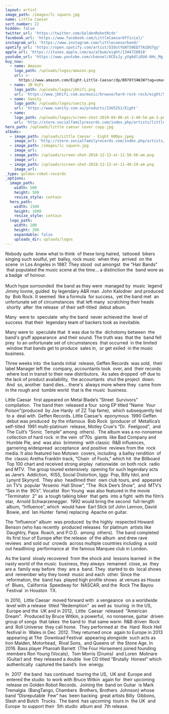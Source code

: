 ```yaml
---
layout: artist
image_path: /images/lc square.jpg
name: Little Caesar
sort_number: 22
hidden: false
twitter_url: 'https://twitter.com/GoldenRobotRcds'
facebook_url: 'https://www.facebook.com/LittleCaesarOfficial/'
instagram_url: 'https://www.instagram.com/littlecaesarband/'
spotify_url: 'https://open.spotify.com/artist/5IOstYUATS0EQ77A1DG7gy'
apple_url: 'https://itunes.apple.com/au/album/eight/1344728018'
youtube_url: 'https://www.youtube.com/channel/UCEsJy_yVg6dliOUd-6Hc_Mg'
buy_now:
  - name: Amazon
    logo_path: /uploads/logos/amazon.png
    url: >-
      https://www.amazon.com/Eight-Little-Caesar/dp/B078Y34WJW?tag=smarturl-pivot-20
  - name: JB HiFi
    logo_path: /uploads/logos/jbhifi.png
    url: 'https://www.jbhifi.com.au/music/browse/hard-rock-rock/eight/570987/'
  - name: Sanity
    logo_path: /uploads/logos/sanity.png
    url: 'https://www.sanity.com.au/products/2365251/Eight'
  - name:
    logo_path: /uploads/logos/screen-shot-2019-04-08-at-2-40-54-pm-3.png
    url: 'http://store.socialfamilyrecords.com/index.php/artists/little-ceasar.html'
hero_path: /uploads/little caesar cover copy.jpg
albums:
  - image_path: /uploads/Little Caesar - Eight 600px.jpeg
    image_url: 'http://store.socialfamilyrecords.com/index.php/artists/little-ceasar.html'
  - image_path: /images/lc square.jpg
    image_url:
  - image_path: /uploads/screen-shot-2018-12-13-at-11-56-56-am.png
    image_url:
  - image_path: /uploads/screen-shot-2018-12-13-at-11-40-29-am.png
    image_url:
_type: golden-robot-records
_options:
  image_path:
    width: 500
    height: 500
    resize_style: contain
  hero_path:
    width: 1500
    height: 1000
    resize_style: contain
  logo_path:
    width: 200
    height: 200
    expandable: false
    uploads_dir: uploads/logos
---
```


Nobody quite &nbsp;knew what to think &nbsp;of these long haired, &nbsp;tattooed &nbsp;bikers singing such soulful, yet &nbsp;ballsy, rock music &nbsp;when they &nbsp;arrived &nbsp;on the scene &nbsp;in Los Angeles in 1987. They stood &nbsp;out amongst &nbsp;the "Hair Bands" &nbsp;that populated the music scene at the time… a distinction the &nbsp;band wore as a badge &nbsp;of honour.<br><br>Much hype surrounded &nbsp;the band as they were &nbsp;managed by &nbsp;music &nbsp;legend Jimmy Iovine, guided &nbsp;by legendary A&R man &nbsp;John Kalodner &nbsp;and produced by &nbsp;Bob Rock. It seemed &nbsp;like a formula &nbsp;for success, &nbsp;yet the band met &nbsp;an unfortunate set of circumstances &nbsp;that left many &nbsp;scratching their heads &nbsp;shortly &nbsp;after &nbsp;the release &nbsp;of their self-titled &nbsp;debut album.

Many &nbsp;were to &nbsp;speculate &nbsp;why the band &nbsp;never achieved the &nbsp;level of success &nbsp;that their &nbsp;legendary team of backers took as inevitable.

Many were to &nbsp;speculate that &nbsp;it was due to the &nbsp;dichotomy between &nbsp;the band's gruff appearance &nbsp;and their sound. The truth was &nbsp;that the &nbsp;band fell prey &nbsp;to an unfortunate set of circumstances &nbsp;that occurred &nbsp;in the limited &nbsp;window that bands get to produce &nbsp;sales in, &nbsp;or get exiled &nbsp;in the music business.

Three weeks into &nbsp;the bands initial &nbsp;release, Geffen Records &nbsp;was sold, &nbsp;their label Manager left the &nbsp;company, accountants took &nbsp;over, and &nbsp;their records &nbsp;where lost in transit to their new distributors. &nbsp;As sales dropped &nbsp;off due to the lack of product availability, &nbsp;the accountants &nbsp;shut the project &nbsp;down. &nbsp;And &nbsp;so, another &nbsp;band dies… there's &nbsp;always more where they &nbsp;came from in the rough and &nbsp;tumble world &nbsp;that is the music &nbsp;business.

Little Caesar &nbsp;first appeared on Metal Blade’s “Street &nbsp;Survivors” compilation. &nbsp;The band then &nbsp;released a four &nbsp;song EP titled “Name &nbsp;Your Poison”(produced &nbsp;by Joe Hardy &nbsp;of ZZ Top fame), &nbsp;which subsequently led &nbsp;to a &nbsp;deal with &nbsp;Geffen Records. Little Caesar’s &nbsp;eponymous &nbsp;1990 Geffen &nbsp;debut was produced &nbsp;by the infamous &nbsp;Bob Rock &nbsp;(producer of &nbsp;Metallica’s self-titled &nbsp;1991 multi-platinum &nbsp;release, Motley Crue's “Dr. &nbsp;Feelgood”, &nbsp;and &nbsp;The Cult’s “Sonic &nbsp;Temple” among &nbsp;others). &nbsp;The album was a no-nonsense &nbsp;collection of hard rock &nbsp;in the vein &nbsp;of’70s &nbsp;giants &nbsp;like Bad Company and &nbsp;Humble Pie, and &nbsp;was also &nbsp;brimming &nbsp;with classic &nbsp;R&B influences, &nbsp;garnering widespread &nbsp;acceptance &nbsp;and positive &nbsp;reviews from the &nbsp;rock media. It also featured two Motown &nbsp;covers, including &nbsp;a ballsy rendition &nbsp;of the &nbsp;classic Aretha Franklin track, “Chain &nbsp;of Fools,” which hit &nbsp;the Billboard &nbsp;Top 100 chart and received strong airplay &nbsp;nationwide &nbsp;on both rock &nbsp;radio and MTV. &nbsp;The group toured extensively &nbsp;opening for such legendary acts as Jane’s &nbsp;Addiction, &nbsp;KISS, Social Distortion, Iggy &nbsp;Pop, Billy Idol, and &nbsp;Lynyrd Skynyrd. &nbsp;They also &nbsp;headlined their &nbsp;own club tours, and &nbsp;appeared &nbsp;on TV’s &nbsp;popular “Arsenio &nbsp;Hall Show”, “The &nbsp;Rick Dee’s Show”, &nbsp;and &nbsp;MTV’s “Sex in the &nbsp;90’s”. Vocalist &nbsp;Ron Young &nbsp;was also featured in the movie “Terminator &nbsp;2” as &nbsp;a tough talking biker &nbsp;that gets &nbsp;into a fight &nbsp;with the film’s star, &nbsp;Arnold Schwarzenegger. &nbsp;1992 would bring the second &nbsp;full-length &nbsp;album, “Influence”, which &nbsp;would have &nbsp;Earl Slick (of John Lennon, David &nbsp;Bowie, and &nbsp;Ian Hunter &nbsp;fame) replacing &nbsp;Apache on guitar.

The “Influence” album &nbsp;was produced &nbsp;by the highly &nbsp;respected Howard Benson (who has recently &nbsp;produced releases &nbsp;for platinum &nbsp;artists like &nbsp;Daughtry, Papa &nbsp;Roach, and P.O.D. &nbsp;among &nbsp;others). &nbsp;The band completed &nbsp;its first tour of Europe after the release &nbsp;of the album &nbsp;and drew rave reviews &nbsp;and sold out &nbsp;crowds &nbsp;across multiple countries including &nbsp;a sold out headlining &nbsp;performance at &nbsp;the famous Marquee club in London.

As the band &nbsp;slowly recovered &nbsp;from the shock and &nbsp;lessons learned &nbsp;in the nasty world of the music &nbsp;business, they always &nbsp;remained &nbsp;close, as &nbsp;they are a &nbsp;family way before &nbsp;they &nbsp;are a &nbsp;band. They &nbsp;started to do &nbsp;local shows and &nbsp;remember why they loved &nbsp;music and each &nbsp;other. Since the &nbsp;reformation, the &nbsp;band has &nbsp;played high profile shows &nbsp;at venues as House of &nbsp;Blues, &nbsp;California &nbsp;Speedway for &nbsp;NASCAR, and the &nbsp;Rock The Bayou &nbsp;Festival &nbsp;in Houston &nbsp;TX.

In 2010, &nbsp;Little Caesar &nbsp;moved forward with &nbsp;a vengeance &nbsp;on a worldwide &nbsp;level with a release &nbsp;titled "Redemption" &nbsp;as well as &nbsp;touring &nbsp;in the US, &nbsp;Europe and the &nbsp;UK and in 2012, &nbsp;Little &nbsp;Caesar &nbsp;released &nbsp;"American Dream". &nbsp;Produced by Bruce Witkin, a powerful, &nbsp;no nonsense, guitar &nbsp;driven group of songs &nbsp;that takes &nbsp;the band to &nbsp;that same warm &nbsp;R&B driven &nbsp;Rock and &nbsp;Roll Universe &nbsp;they call home. &nbsp;They performed at &nbsp;the &nbsp;Hard &nbsp;Rock Hell &nbsp;festival in &nbsp;Wales in Dec &nbsp;2012. They returned once &nbsp;again to Europe in 2013 &nbsp;appearing at The &nbsp;Download Festival &nbsp;appearing alongside &nbsp;such acts as Iron Maiden, Motorhead, &nbsp;Rival Sons, &nbsp;and Queens of &nbsp;the Stone Age. In 2016. Bass player Pharoah Barrett &nbsp;(The Four Horsemen) joined founding &nbsp;members Ron Young (Vocals), &nbsp;Tom Morris (Drums) &nbsp;and Loren &nbsp;Molinare &nbsp;(Guitar) and &nbsp;they released a double &nbsp;live CD titled “Brutally &nbsp;Honest” which &nbsp;authentically &nbsp;captured the band’s &nbsp;live &nbsp;energy.

In &nbsp;2017 &nbsp;the band &nbsp;has continued &nbsp;touring the US, &nbsp;UK and &nbsp;Europe and &nbsp;entered the studio &nbsp;to work with Bruce Witkin &nbsp;again for &nbsp;their upcoming &nbsp;release on Golden Robot Records. &nbsp;Joining the &nbsp;band on Guitar &nbsp;is Mark Tremalgia &nbsp;(BangTango, Chambers &nbsp;Brothers, Brothers &nbsp;Johnson) whose band “Disreputable &nbsp;Few” has &nbsp;been backing &nbsp;great artists Billy &nbsp;Gibbons, Slash and Butch &nbsp;Trucks. &nbsp;The band &nbsp;has upcoming &nbsp;tours in &nbsp;the UK &nbsp;and Europe &nbsp;to support their &nbsp;5th studio &nbsp;album and &nbsp;7th release.